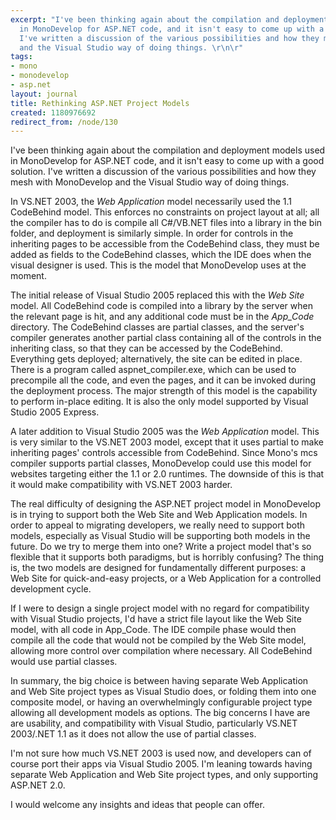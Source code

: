 ```yaml
---
excerpt: "I've been thinking again about the compilation and deployment models used
  in MonoDevelop for ASP.NET code, and it isn't easy to come up with a good solution.
  I've written a discussion of the various possibilities and how they mesh with MonoDevelop
  and the Visual Studio way of doing things. \r\n\r"
tags:
- mono
- monodevelop
- asp.net
layout: journal
title: Rethinking ASP.NET Project Models
created: 1180976692
redirect_from: /node/130
---
```

I've been thinking again about the compilation and deployment models used in MonoDevelop for ASP.NET code, and it isn't easy to come up with a good solution. I've written a discussion of the various possibilities and how they mesh with MonoDevelop and the Visual Studio way of doing things. 

In VS.NET 2003, the <em>Web Application</em> model necessarily used the 1.1 CodeBehind model. This enforces no constraints on project layout at all; all the compiler has to do is compile all C#/VB.NET files into a library in the bin folder, and deployment is similarly simple. In order for controls in the inheriting pages to be accessible from the CodeBehind class, they must be added as fields to the CodeBehind classes, which the IDE does when the visual designer is used. This is the model that MonoDevelop uses at the moment.

The initial release of Visual Studio 2005 replaced this with the <em>Web Site</em> model. All CodeBehind code is compiled into a library by the server when the relevant page is hit, and any additional code must be in the <em>App_Code</em> directory. The CodeBehind classes are partial classes, and the server's compiler generates another partial class containing all of the controls in the inheriting class, so that they can be accessed by the CodeBehind. Everything gets deployed; alternatively, the site can be edited in place. There is a program called aspnet_compiler.exe, which can be used to precompile all the code, and even the pages, and it can be invoked during the deployment process. The major strength of this model is the capability to perform in-place editing. It is also the only model supported by Visual Studio 2005 Express.

A later addition to Visual Studio 2005 was the <em>Web Application</em> model. This is very similar to the VS.NET 2003 model, except that it uses partial to make inheriting pages' controls accessible from CodeBehind. Since Mono's mcs compiler supports partial classes, MonoDevelop could use this model for websites targeting either the 1.1 or 2.0 runtimes. The downside of this is that it would make compatibility with VS.NET 2003 harder.

The real difficulty of designing the ASP.NET project model in MonoDevelop is in trying to support both the Web Site and Web Application models. In order to appeal to migrating developers, we really need to support both models, especially as Visual Studio will be supporting both models in the future. Do we try to merge them into one? Write a project model that's so flexible that it supports both paradigms, but is horribly confusing? The thing is, the two models are designed for fundamentally different purposes: a Web Site for quick-and-easy projects, or a Web Application for a controlled development cycle.

If I were to design a single project model with no regard for compatibility with Visual Studio projects, I'd have a strict file layout like the Web Site model, with all code in App_Code. The IDE compile phase would then compile all the code that would not be compiled by the Web Site model, allowing more control over compilation where necessary. All CodeBehind would use partial classes.

In summary, the big choice is between having separate Web Application and Web Site project types as Visual Studio does, or folding them into one composite model, or having an overwhelmingly configurable project type allowing all development models as options. The big concerns I have are are usability, and compatibility with Visual Studio, particularly VS.NET 2003/.NET 1.1 as it does not allow the use of partial classes.

I'm not sure how much VS.NET 2003 is used now, and developers can of course port their apps via Visual Studio 2005. I'm leaning towards having separate Web Application and Web Site project types, and only supporting ASP.NET 2.0.

I would welcome any insights and ideas that people can offer. 
